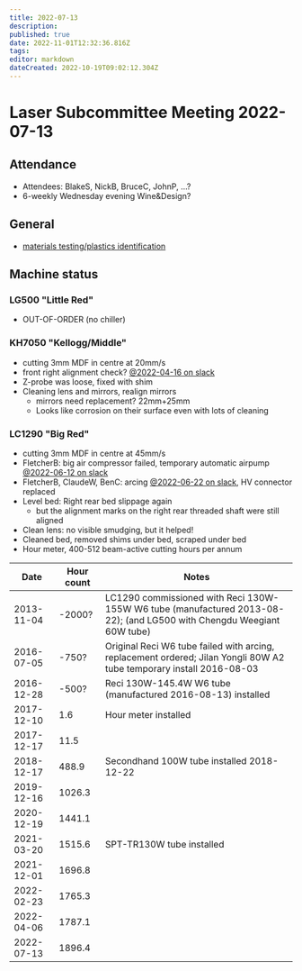 ```yaml
---
title: 2022-07-13
description: 
published: true
date: 2022-11-01T12:32:36.816Z
tags: 
editor: markdown
dateCreated: 2022-10-19T09:02:12.304Z
---
```


# Laser Subcommittee Meeting 2022-07-13

## Attendance

* Attendees: BlakeS, NickB, BruceC, JohnP, ...?
* 6-weekly Wednesday evening Wine&Design?

## General

* [materials testing/plastics identification](https://perthartifactory.slack.com/archives/CB9S94S2E/p1657672559927459)

## Machine status

### LG500 "Little Red"

* OUT-OF-ORDER (no chiller)

### KH7050 "Kellogg/Middle"

* cutting 3mm MDF in centre at 20mm/s
* front right alignment check? [@2022-04-16 on slack](https://perthartifactory.slack.com/archives/C01HPPQTUQN/p1650115227299519)
* Z-probe was loose, fixed with shim
* Cleaning lens and mirrors, realign mirrors
  * mirrors need replacement? 22mm+25mm
  * Looks like corrosion on their surface even with lots of cleaning

### LC1290 "Big Red"

* cutting 3mm MDF in centre at 45mm/s
* FletcherB: big air compressor failed, temporary automatic airpump [@2022-06-12 on slack](https://perthartifactory.slack.com/archives/C01HWH1E0NN/p1655004768414339)
* FletcherB, ClaudeW, BenC: arcing [@2022-06-22 on slack](https://perthartifactory.slack.com/archives/C01HWH1E0NN/p1655869522739249), HV connector replaced
* Level bed: Right rear bed slippage again
  * but the alignment marks on the right rear threaded shaft were still aligned
* Clean lens: no visible smudging, but it helped!
* Cleaned bed, removed shims under bed, scraped under bed
* Hour meter, 400-512 beam-active cutting hours per annum

| Date       | Hour count | Notes                                                                                                                 |
|------------|------------|-----------------------------------------------------------------------------------------------------------------------|
| 2013-11-04 | -2000?     | LC1290 commissioned with Reci 130W-155W W6 tube (manufactured 2013-08-22); (and LG500 with Chengdu Weegiant 60W tube) |
| 2016-07-05 | -750?      | Original Reci W6 tube failed with arcing, replacement ordered; Jilan Yongli 80W A2 tube temporary install 2016-08-03  |
| 2016-12-28 | -500?      | Reci 130W-145.4W W6 tube (manufactured 2016-08-13) installed                                                          |
| 2017-12-10 | 1.6        | Hour meter installed                                                                                                  |
| 2017-12-17 | 11.5       |                                                                                                                       |
| 2018-12-17 | 488.9      | Secondhand 100W tube installed 2018-12-22                                                                             |
| 2019-12-16 | 1026.3     |                                                                                                                       |
| 2020-12-19 | 1441.1     |                                                                                                                       |
| 2021-03-20 | 1515.6     | SPT-TR130W tube installed                                                                                             |
| 2021-12-01 | 1696.8     |                                                                                                                       |
| 2022-02-23 | 1765.3     |                                                                                                                       |
| 2022-04-06 | 1787.1     |                                                                                                                       |
| 2022-07-13 | 1896.4     |                                                                                                                       |
